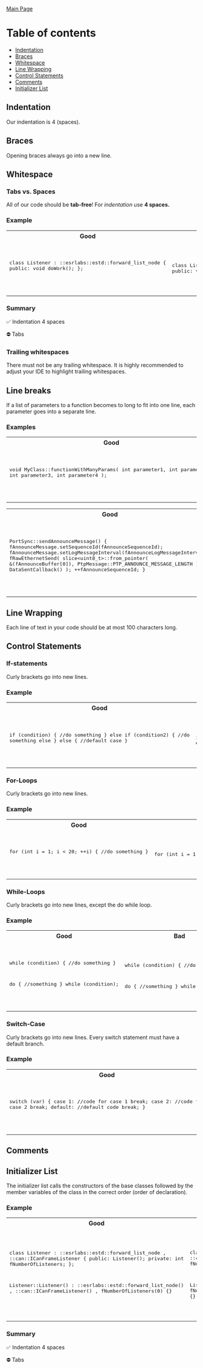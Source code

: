 [Main Page](../README.md)

# Table of contents
* [Indentation](#indentation)
* [Braces](#braces)
* [Whitespace](#whitespace)
* [Line Wrapping](#line-wrapping)
* [Control Statements](#control-statements)
* [Comments](#comments)
* [Initializer List](#initializer-list)

## Indentation
Our indentation is 4 (spaces).

## Braces
Opening braces always go into a new line.

## Whitespace
### Tabs vs. Spaces
All of our code should be **tab-free**! For *indentation* use **4 spaces.**

### Example
<table>
<tr><th width="400px">Good</th><th width="400px">Bad</th></tr>
<tr><td><pre lang="cpp">

class Listener
:   ::esrlabs::estd::forward_list_node<Listener>
{
public:
    void doWork();
};

</pre></td><td><pre lang="cpp">

class Listener
: ::esrlabs::estd::forward_list_node<Listener>
{
public:
  void doWork();
};

</pre></td></tr>
</table>

### Summary
:white_check_mark: Indentation 4 spaces

:no_entry: Tabs

### Trailing whitespaces
There must not be any trailing whitespace. It is highly recommended to adjust your IDE to highlight trailing whitespaces.

## Line breaks
If a list of parameters to a function becomes to long to fit into one line, each parameter goes into a separate line.

### Examples
<table>
<tr><th width="400px">Good</th><th width="400px">Bad</th></tr>
<tr><td><pre lang="cpp">

void MyClass::functionWithManyParams(
    int parameter1,
    int parameter2,
    int parameter3,
    int parameter4
);

</pre></td><td><pre lang="cpp">

void MyClass::functionWithManyParams(int parameter1, int parameter2, int parameter3, int parameter4);

</pre></td></tr>
</table>

<table>
<tr><th width="400px">Good</th><th width="400px">Bad</th></tr>
<tr><td><pre lang="cpp">

PortSync::sendAnnounceMessage()
{
    fAnnounceMessage.setSequenceId(fAnnounceSequenceId);
    fAnnounceMessage.setLogMessageInterval(fAnnounceLogMessageInterval);
    fRawEthernetSend(
            slice<uint8_t>::from_pointer(
                &(fAnnounceBuffer[0]),
                PtpMessage::PTP_ANNOUNCE_MESSAGE_LENGTH
            ),
            DataSentCallback()
    );
    ++fAnnounceSequenceId;
}

</pre></td><td><pre lang="cpp">

PortSync::sendAnnounceMessage()
{
    fAnnounceMessage.setSequenceId(fAnnounceSequenceId);
    fAnnounceMessage.setLogMessageInterval(fAnnounceLogMessageInterval);
    fRawEthernetSend(slice<uint8_t>::from_pointer(&(fAnnounceBuffer[0]), PtpMessage::PTP_ANNOUNCE_MESSAGE_LENGTH), DataSentCallback());
    ++fAnnounceSequenceId;
}

</pre></td></tr>
</table>

## Line Wrapping
Each line of text in your code should be at most 100 characters long.

## Control Statements

### If-statements
Curly brackets go into new lines.

### Example
<table>
<tr><th width="400px">Good</th><th width="400px">Bad</th></tr>
<tr><td><pre lang="cpp">

if (condition)
{
    //do something
}
else if (condition2)
{
    //do something else
}
else
{
    //default case
}

</pre></td><td><pre lang="cpp">

if (condition) {
    //do something
}
else if (condition2)
    //do something else
else {/*default case*/}

</pre></td></tr>
</table>

### For-Loops
Curly brackets go into new lines.

### Example
<table>
<tr><th width="400px">Good</th><th width="400px">Bad</th></tr>
<tr><td><pre lang="cpp">

for (int i = 1; i < 20; ++i)
{
    //do something
}

</pre></td><td><pre lang="cpp">

for (int i = 1; i < 20; ++i) {
    //do something
}

</pre></td></tr>
</table>

### While-Loops
Curly brackets go into new lines, except the do while loop.

### Example
<table>
<tr><th width="400px">Good</th><th width="400px">Bad</th></tr>
<tr><td><pre lang="cpp">

while (condition)
{
    //do something
}

do {
    //something
} while (condition);

</pre></td><td><pre lang="cpp">

while (condition) {
    //do something
}

do
{
    //something
} while (condition);


</pre></td></tr>
</table>

### Switch-Case

Curly brackets go into new lines. Every switch statement must have a default branch.

### Example
<table>
<tr><th width="400px">Good</th><th width="400px">Bad</th></tr>
<tr><td><pre lang="cpp">

switch (var)
{
    case 1:
        //code for case 1
        break;
    case 2:
        //code for case 2
        break;
    default:
        //default code
        break;
}

</pre></td><td><pre lang="cpp">

switch (var) {
case 1:
    //code for case 1
    break;
case 2:
    //code for case 2
    break;
}

</pre></td></tr>
</table>

## Comments


## Initializer List
The initializer list calls the constructors of the base classes followed by the member variables of the class
in the correct order (order of declaration).

### Example
<table>
<tr><th width="400px">Good</th><th width="400px">Bad</th></tr>
<tr><td><pre lang="cpp">

class Listener
:   ::esrlabs::estd::forward_list_node<Listener>
,   ::can::ICanFrameListener
{
public:
    Listener();
private:
    int fNumberOfListeners;
};

Listener::Listener()
:   ::esrlabs::estd::forward_list_node<Listener>()
,   ::can::ICanFrameListener()
,   fNumberOfListeners(0)
{}

</pre></td><td><pre lang="cpp">

class Listener
:   ::esrlabs::estd::forward_list_node<Listener>
,   ::can::ICanFrameListener
{
public:
    Listener();
private:
    int fNumberOfListeners;
};

Listener::Listener()
:   ::can::ICanFrameListener()
,   fNumberOfListeners(0)
,   ::esrlabs::estd::forward_list_node<Listener>()
{}

</pre></td></tr>
</table>

### Summary
:white_check_mark: Indentation 4 spaces

:no_entry: Tabs
